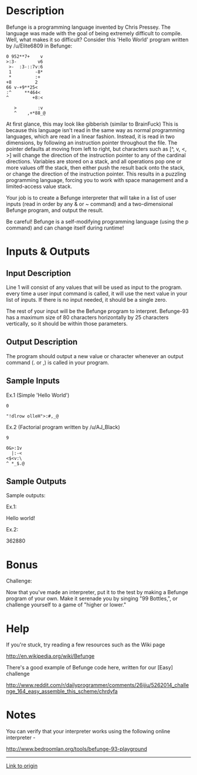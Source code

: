 # Description

Befunge is a programming language invented by Chris Pressey. The language was made with the goal of being extremely difficult to compile. Well, what makes it so difficult? Consider this 'Hello World' program written by /u/Elite6809 in Befunge:

    0 952**7+    v
    >:3-        v6
     >-  :3-::7v:6
     1         -8*
     *         :+  
    +8         2  
    66 v-+9**25<  
    :^     **464< 
    ^         +8:<
    
       >        :v
       ^    ,+*88_@

At first glance, this may look like gibberish (similar to BrainFuck) This is because this language isn't read in the same way as normal programming languages, which are read in a linear fashion. Instead, it is read in two dimensions, by following an instruction pointer throughout the file. The pointer defaults at moving from left to right, but characters such as [^, v, <, >] will change the direction of the instruction pointer to any of the cardinal directions. Variables are stored on a stack, and all operations pop one or more values off the stack, then either push the result back onto the stack, or change the direction of the instruction pointer. This results in a puzzling programming language, forcing you to work with space management and a limited-access value stack.

Your job is to create a Befunge interpreter that will take in a list of user inputs (read in order by any & or ~ command) and a two-dimensional Befunge program, and output the result.

Be careful! Befunge is a self-modifying programming language (using the p command) and can change itself during runtime!

# Inputs & Outputs
## Input Description
Line 1 will consist of any values that will be used as input to the program. every time a user input command is called, it will use the next value in your list of inputs. If there is no input needed, it should be a single zero.

The rest of your input will be the Befunge program to interpret. Befunge-93 has a maximum size of 80 characters horizontally by 25 characters vertically, so it should be within those parameters.

## Output Description

The program should output a new value or character whenever an output command (. or ,) is called in your program.

## Sample Inputs

Ex.1 (Simple 'Hello World')

    0

    "!dlrow olleH">:#,_@

Ex.2 (Factorial program written by /u/AJ_Black)

    9

    0&>:1v
      |:-<
    <$<v:\
    ^ *_$.@


## Sample Outputs

Sample outputs:

Ex.1:

Hello world!

Ex.2:

362880

# Bonus

Challenge:

Now that you've made an interpreter, put it to the test by making a Befunge program of your own. Make it serenade you by singing "99 Bottles,", or challenge yourself to a game of "higher or lower." 

# Help

If you're stuck, try reading a few resources such as the Wiki page

http://en.wikipedia.org/wiki/Befunge

There's a good example of Befunge code here, written for our [Easy] challenge

http://www.reddit.com/r/dailyprogrammer/comments/26ijiu/5262014_challenge_164_easy_assemble_this_scheme/chrdyfa

# Notes

You can verify that your interpreter works using the following online interpreter - 


http://www.bedroomlan.org/tools/befunge-93-playground

---

[Link to origin](https://www.reddit.com/r/dailyprogrammer/270mll)